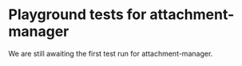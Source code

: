 # Playground tests for attachment-manager
We are still awaiting the first test run for attachment-manager.
